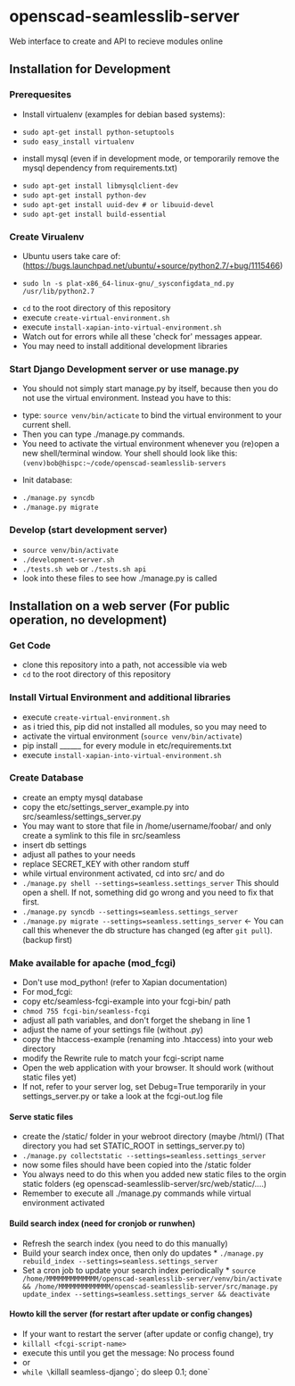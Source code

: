 openscad-seamlesslib-server
===========================

Web interface to create and API to recieve modules online



## Installation for Development

### Prerequesites

 * Install virtualenv (examples for debian based systems):
  + `sudo apt-get install python-setuptools`
  + `sudo easy_install virtualenv`
 * install mysql (even if in development mode, or temporarily remove the mysql dependency from requirements.txt)
  + `sudo apt-get install libmysqlclient-dev`
  + `sudo apt-get install python-dev`
  + `sudo apt-get install uuid-dev # or libuuid-devel `
  + `sudo apt-get install build-essential`

### Create Virualenv
 * Ubuntu users take care of: (https://bugs.launchpad.net/ubuntu/+source/python2.7/+bug/1115466)
  + `sudo ln -s plat-x86_64-linux-gnu/_sysconfigdata_nd.py /usr/lib/python2.7`
 * `cd` to the root directory of this repository
 * execute `create-virtual-environment.sh`
 * execute `install-xapian-into-virtual-environment.sh`
  * Watch out for errors while all these 'check for' messages appear.
  * You may need to install additional development libraries 
 
 
### Start Django Development server or use manage.py
 * You should not simply start manage.py by itself, because then you do not use the virtual environment. Instead you have to this:
  + type: `source venv/bin/acticate` to bind the virtual environment to your current shell. 
  + Then you can type ./manage.py commands.
  + You need to activate the virtual environment whenever you (re)open a new shell/terminal window.  Your shell should look like this:
    `(venv)bob@hispc:~/code/openscad-seamlesslib-servers`
 * Init database:
  + `./manage.py syncdb`
  + `./manage.py migrate`
    
  
### Develop (start development server)
 * `source venv/bin/activate`
 * `./development-server.sh`
 * `./tests.sh web` or `./tests.sh api`
 * look into these files to see how ./manage.py is called
  
## Installation on a web server (For public operation, no development)

### Get Code
 * clone this repository into a path, not accessible via web
 * `cd` to the root directory of this repository

### Install Virtual Environment and additional libraries
 * execute `create-virtual-environment.sh`
  * as i tried this, pip did not installed all modules, so you may need to
   * activate the virtual environment (`source venv/bin/activate`)
   * pip install ______  for every module in etc/requirements.txt
 * execute `install-xapian-into-virtual-environment.sh`

### Create Database
 * create an empty mysql database
 * copy the etc/settings_server_example.py into src/seamless/settings_server.py
  * You may want to store that file in /home/username/foobar/ and only create a symlink to this file in src/seamless
  * insert db settings
  * adjust all pathes to your needs
  * replace SECRET_KEY with other random stuff
 * while virtual environment activated, cd into src/ and do
  * `./manage.py shell --settings=seamless.settings_server` This should open a shell. If not, something did go wrong and you need to fix that first.
  * `./manage.py syncdb --settings=seamless.settings_server`
  * `./manage.py migrate --settings=seamless.settings_server` <- You can call this whenever the db structure has changed (eg after `git pull`). (backup first)

### Make available for apache (mod_fcgi)
 * Don't use mod_python! (refer to Xapian documentation)
 * For mod_fcgi:
  * copy etc/seamless-fcgi-example into your fcgi-bin/ path
   * `chmod 755 fcgi-bin/seamless-fcgi`
   * adjust all path variables, and don't forget the shebang in line 1
   * adjust the name of your settings file (without .py)
  * copy the htaccess-example (renaming into .htaccess) into your web directory
   * modify the Rewrite rule to match your fcgi-script name
  * Open the web application with your browser. It should work (without static files yet)
   * If not, refer to your server log, set Debug=True temporarily in your settings_server.py or take a look at the fcgi-out.log file

#### Serve static files
  * create the /static/ folder in your webroot directory (maybe /html/)  (That directory you had set STATIC_ROOT in settings_server.py to)
   * `./manage.py collectstatic --settings=seamless.settings_server`
   * now some files should have been copied into the /static folder
   * You always need to do this when you added new static files to the orgin static folders (eg openscad-seamlesslib-server/src/web/static/....)
   * Remember to execute all ./manage.py commands while virtual environment activated

#### Build search index (need for cronjob or runwhen)
  * Refresh the search index (you need to do this manually)
   * Build your search index once, then only do updates
    *  `./manage.py rebuild_index --settings=seamless.settings_server`
   * Set a cron job to update your search index periodically
    * `source /home/MMMMMMMMMMMMM/openscad-seamlesslib-server/venv/bin/activate && /home/MMMMMMMMMMMMM/openscad-seamlesslib-server/src/manage.py update_index --settings=seamless.settings_server && deactivate`

#### Howto kill the server (for restart after update or config changes)
  * If your want to restart the server (after update or config change), try
   * `killall <fcgi-script-name>`
   * execute this until you get the message: No process found
   * or
   * `while \`killall seamless-django\`; do sleep 0.1; done`
